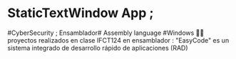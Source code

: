  # StaticTextWindow App ;
#CyberSecurity ;
Ensamblador# Assembly language
#Windows
👯‍💻proyectos realizados en clase IFCT124 en ensamblador :
"EasyCode" es un sistema  integrado de  desarrollo rápido  de aplicaciones (RAD)


